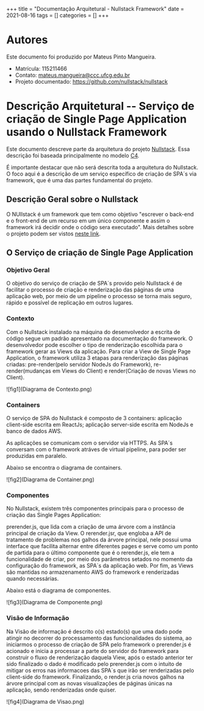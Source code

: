 +++
title = "Documentação Arquitetural - Nullstack Framework"
date = 2021-08-16
tags = []
categories = []
+++

# Autores

Este documento foi produzido por Mateus Pinto Mangueira.

- Matrícula: 115211466
- Contato: mateus.mangueira@ccc.ufcg.edu.br
- Projeto documentado: https://github.com/nullstack/nullstack

# Descrição Arquitetural -- Serviço de criação de Single Page Application usando o Nullstack Framework

Este documento descreve parte da arquitetura do projeto [Nullstack](https://github.com/nullstack/nullstack). Essa descrição foi baseada principalmente no modelo [C4](https://c4model.com/).

É importante destacar que não será descrita toda a arquitetura do Nullstack. O foco aqui é a descrição de um serviço específico de criação de SPA´s via framework, que é uma das partes fundamental do projeto.


## Descrição Geral sobre o Nullstack

O NUllstack é um framework que tem como objetivo "escrever o back-end e o front-end de um recurso em um único componente e assim o framework irá decidir onde o código sera executado". Mais detalhes sobre o projeto podem ser vistos [neste link](https://nullstack.app/pt-br).

## O Serviço de criação de Single Page Application

### Objetivo Geral

O objetivo do serviço de criação de SPA´s provido pelo Nullstack é de facilitar o processo de criação e renderização das páginas de uma aplicação web, por meio de um pipeline o processo se torna mais seguro, rápido e possível de replicação em outros lugares.

### Contexto

Com o Nullstack instalado na máquina do desenvolvedor a escrita de código segue um padrão apresentado na documentação do framework. O desenvolvedor pode escolher o tipo de renderização escolhida para o framework gerar as Views da aplicação. Para criar a View de Single Page Application, o framework utiliza 3 etapas para renderização das páginas criadas: pre-render(pelo servidor NodeJs do Framework), re-render(mudanças em Views do Client) e render(Criação de novas Views no Client).

![fig1](Diagrama de Contexto.png)

### Containers

O serviço de SPA do Nullstack é composto de 3 containers: aplicação client-side escrita em ReactJs; aplicação server-side escrita em NodeJs e banco de dados AWS.

As aplicações se comunicam com o servidor via HTTPS. As SPA´s conversam com o framework atráves de virtual pipeline, para poder ser produzidas em paralelo.

Abaixo se encontra o diagrama de containers.

![fig2](Diagrama de Container.png)

### Componentes

No Nullstack, existem três componentes principais para o processo de criação das Single Pages Application:

prerender.js, que lida com a criação de uma árvore com a instância principal de criação da View. O rerender.jsr, que engloba a API de tratamento de problemas nos galhos da árvore principal, nele possui uma interface que facilita alternar entre diferentes pages e serve como um ponto de partida para o último componente que é o rerender.js, ele tem a funcionalidade de criar, por meio dos parâmetros setados no momento da configuração do framework, as SPA´s da aplicação web. Por fim, as Views são mantidas no armazenamento AWS do framework e renderizadas quando necessárias.

Abaixo está o diagrama de componentes.

![fig3](Diagrama de Componente.png)

### Visão de Informação

Na Visão de informação é descrito o(s) estado(s) que uma dado pode atingir no decorrer do processamento das funcionalidades do sistema, ao iniciarmos o processo de criação de SPA pelo framework o prerender.js é acionado e inicia a processar a parte do servidor do framework para construir o fluxo de renderização daquela View, após o estado anterior ter sido finalizado o dado é modificado pelo prerender.js com o intuito de mitigar os erros nas informacoes das SPA´s que irão ser renderizadas pelo client-side do framework. Finalizando, o render.js cria novos galhos na árvore principal com as novas visualizações de páginas únicas na aplicação, sendo renderizadas onde quiser.

![fig4](Diagrama de Visao.png)